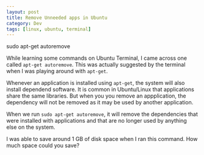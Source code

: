 ```yaml
---
layout: post
title: Remove Unneeded apps in Ubuntu
category: Dev
tags: [linux, ubuntu, terminal]
---
```

<div class="custom-post-header rocket-red">
  <div class="custom-post-title">sudo apt-get autoremove</div>
</div>

While learning some commands on Ubuntu Terminal, I came across one called `apt-get autoremove`. 
This was actually suggested by the terminal when I was playing around with `apt-get`.

Whenever an application is installed using `apt-get`, the system will also install dependend software. 
It is common in Ubuntu/Linux that applications share the same libraries. But when you you remove an appplication, the dependency will not be removed as it may be used by another application.

When we run `sudo apt-get autoremove`, it will remove the dependencies that were installed with applications and that are no longer used by anything else on the system.

I was able to save around 1 GB of disk space when I ran this command. How much space could you save?
